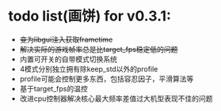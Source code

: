 # todo list(画饼) for v0.3.1:

* ~~变为libgui注入获取frametime~~
* ~~解决实际的游戏帧率总是比target_fps稳定低的问题~~
* 内置可开关的自带模式切换系统
* 4模式分别独立拥有除keep_std以外的profile
* profile可能会控制更多东西，包括容忍因子，平滑算法等
* 基于target_fps的温控
* 改进cpu控制器解决核心最大频率差值过大机型表现不佳的问题
